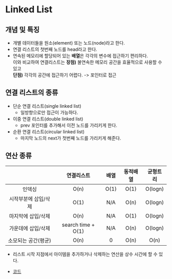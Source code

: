 # Linked List  

## 개념 및 특징    
- 개별 데이터들을 원소(element) 또는 노드(node)라고 한다.  
- 연결 리스트의 첫번째 노드를 head라고 한다.  
- 연속된 메모리에 할당되어 있는 **배열**은 각각의 변수에 접근하기 편리하다.  
  이와 비교하여 연결리스트는 **장점)** 불연속한 메모리 공간을 효율적으로 사용할 수 있고  
  **단점)** 각각의 공간에 접근하기 어렵다. -> 포인터로 접근  
  
## 연결 리스트의 종류  
- 단순 연결 리스트(single linked list)  
  - 일방향으로만 접근이 가능하다.  
- 이중 연결 리스트(double linked list)  
  - prev 포인터를 추가해서 이전 노드를 가리키게 한다.  
- 순환 연결 리스트(circular linked list)  
  - 마지막 노드의 next가 첫번째 노드를 가리키게 해준다.  
  
## 연산 종류  
|   |연결리스트|배열|동적배열|균형트리|
|:-:|:-----:|:-:|:----:|:----:|
|인덱싱|O(n)|O(1)|O(1)|O(logn)|
|시작부분에 삽입/삭제|O(1)|N/A|O(n)|O(logn)|
|마지막에 삽입/삭제|O(n)|N/A|O(1)|O(logn)|
|가운데에 삽입/삭제|search time + O(1)|N/A|O(n)|O(logn)|
|소모되는 공간(평균)|O(n)|0|O(n)|O(n)|

- 리스트 시작 지점에서 아이템을 추가하거나 삭제하는 연산을 상수 시간에 할 수 있다.  

- [코드](https://github.com/stellakang/PS/blob/master/practice-code/linkedlist.cpp) 
